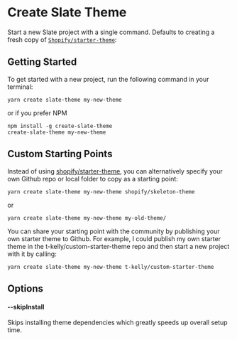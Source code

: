 # Create Slate Theme

Start a new Slate project with a single command. Defaults to creating a fresh copy of [`Shopify/starter-theme`](https://github.com/Shopify/starter-theme):

## Getting Started

To get started with a new project, run the following command in your terminal:

```
yarn create slate-theme my-new-theme
```

or if you prefer NPM

```
npm install -g create-slate-theme
create-slate-theme my-new-theme
```

## Custom Starting Points

Instead of using [shopify/starter-theme](https://github.com/Shopify/starter-theme), you can alternatively specify your own Github repo or local folder to copy as a starting point:

```
yarn create slate-theme my-new-theme shopify/skeleton-theme
```

or

```
yarn create slate-theme my-new-theme my-old-theme/
```

You can share your starting point with the community by publishing your own starter theme to Github. For example, I could publish my own starter theme in the t-kelly/custom-starter-theme repo and then start a new project with it by calling:

```
yarn create slate-theme my-new-theme t-kelly/custom-starter-theme
```

## Options

#### --skipInstall

Skips installing theme dependencies which greatly speeds up overall setup time.
